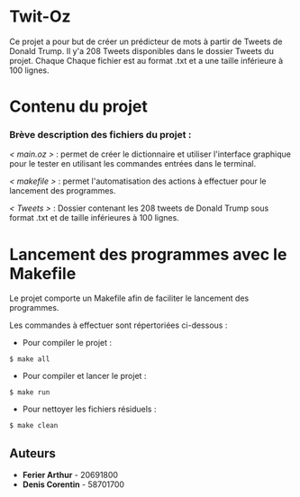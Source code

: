 # Twit-Oz

Ce projet a pour but de créer un prédicteur de mots à partir de Tweets de Donald Trump.
Il y'a 208 Tweets disponibles dans le dossier Tweets du projet.
Chaque Chaque fichier est au format .txt et a une taille inférieure à 100 lignes.


# Contenu du projet

### Brève description des fichiers du projet : 

*< main.oz >* : permet de créer le dictionnaire et utiliser l'interface graphique pour le tester en utilisant les commandes entrées dans le terminal.

*< makefile >* : permet l'automatisation des actions à effectuer pour le lancement des programmes.

*< Tweets >* : Dossier contenant les 208 tweets de Donald Trump sous format .txt et de taille inférieures à 100 lignes.


# Lancement des programmes avec le Makefile

Le projet comporte un Makefile afin de faciliter le lancement des programmes.

Les commandes à effectuer sont répertoriées ci-dessous : 

 - Pour compiler le projet : 
  ```
 $ make all
 ``` 

 - Pour compiler et lancer le projet :
 ```
 $ make run
 ``` 
 
 - Pour nettoyer les fichiers résiduels : 
 ```
 $ make clean
 ``` 
 
## Auteurs

* **Ferier Arthur** - 20691800
* **Denis Corentin** - 58701700
 
